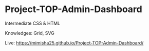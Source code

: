 # Project-TOP-Admin-Dashboard
Intermediate CSS & HTML

Knowledges: Grid, SVG

Live: https://mimisha25.github.io/Project-TOP-Admin-Dashboard/
